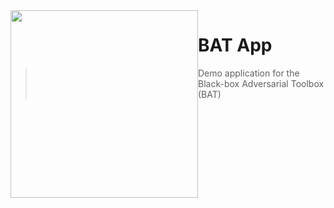 <img src="https://bat.wuhanstudio.uk/images/bat.png" width=300px style="float: left;" >

# BAT App

> Demo application for the Black-box Adversarial Toolbox (BAT)

